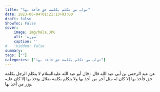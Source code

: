 ```yaml
---
title: "ثواب من تكلم بكلمة حق فأخذ بها"
date: 2023-06-04T01:21:13+03:00
draft: false
ShowToc: False
cover:
    image: img/hala.JPG
    alt: 'صورة'
    caption: ''
#    hidden: false
summary: 
tags: [""]
categories: ["ثواب من تكلم بكلمة حق فأخذ بها"]
---
```

عن عبد الرحمن بن أبي عبد الله قال : قال أبو عبد الله
عليه‌السلام لا يتكلم الرجل بكلمة حق فأخذ بها إلا كان له مثل أجر
من أخذ بها ولا يتكلم بكلمة ضلال يؤخذ بها إلا كان عليه وزر من
أخذ بها.

